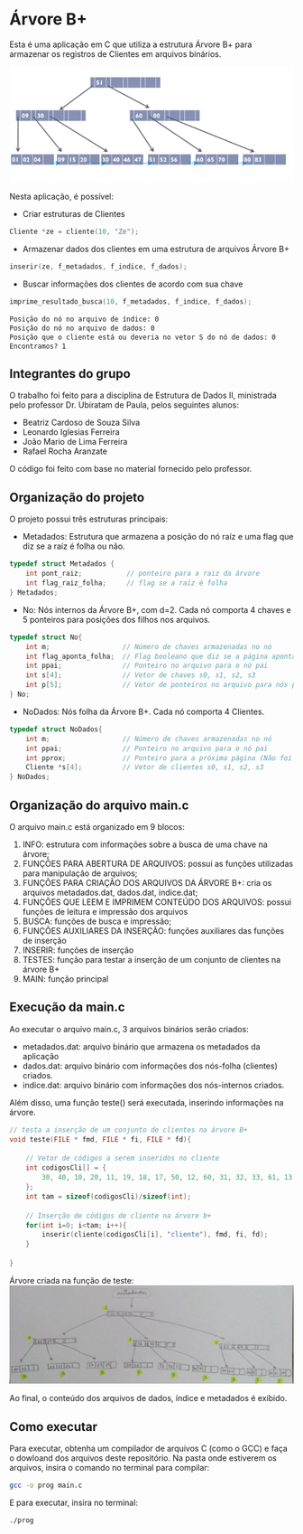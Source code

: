 # Árvore B+

Esta é uma aplicação em C que utiliza a estrutura Árvore B+ para armazenar os registros de Clientes em arquivos binários. 

![](exemplo.PNG)

Nesta aplicação, é possível:
- Criar estruturas de Clientes
```c
Cliente *ze = cliente(10, "Ze");
```
- Armazenar dados dos clientes em uma estrutura de arquivos Árvore B+
```c
inserir(ze, f_metadados, f_indice, f_dados);
```
- Buscar informações dos clientes de acordo com sua chave
```c
imprime_resultado_busca(10, f_metadados, f_indice, f_dados);
```
```
Posição do nó no arquivo de índice: 0
Posição do nó no arquivo de dados: 0
Posição que o cliente está ou deveria no vetor S do nó de dados: 0
Encontramos? 1
```

## Integrantes do grupo

O trabalho foi feito para a disciplina de Estrutura de Dados II, ministrada pelo professor Dr. Ubiratam de Paula, pelos seguintes alunos:
- Beatriz Cardoso de Souza Silva
- Leonardo Iglesias Ferreira
- João Mario de Lima Ferreira
- Rafael Rocha Aranzate

O código foi feito com base no material fornecido pelo professor.

## Organização do projeto

O projeto possui três estruturas principais:
- Metadados: Estrutura que armazena a posição do nó raíz e uma flag que diz se a raíz é folha ou não.
```c
typedef struct Metadados {
    int pont_raiz;           // ponteiro para a raiz da árvore
    int flag_raiz_folha;     // flag se a raíz é folha
} Metadados;
```
- No: Nós internos da Árvore B+, com d=2. Cada nó comporta 4 chaves e 5 ponteiros para posições dos filhos nos arquivos.
```c
typedef struct No{
    int m;                  // Número de chaves armazenadas no nó
    int flag_aponta_folha;  // Flag booleano que diz se a página aponta para a folha
    int ppai;               // Ponteiro no arquivo para o nó pai
    int s[4];               // Vetor de chaves s0, s1, s2, s3
    int p[5];               // Vetor de ponteiros no arquivo para nós p0, p1, p2, p3, p4
} No;
```
- NoDados: Nós folha da Árvore B+. Cada nó comporta 4 Clientes.
```c
typedef struct NoDados{
    int m;                  // Número de chaves armazenadas no nó
    int ppai;               // Ponteiro no arquivo para o nó pai
    int pprox;              // Ponteiro para a próxima página (Não foi utilizada)
    Cliente *s[4];          // Vetor de clientes s0, s1, s2, s3
} NoDados;
```

## Organização do arquivo main.c

O arquivo main.c está organizado em 9 blocos:
1. INFO: estrutura com informações sobre a busca de uma chave na árvore;
2. FUNÇÕES PARA ABERTURA DE ARQUIVOS: possui as funções utilizadas para manipulação de arquivos;
3. FUNÇÕES PARA CRIAÇÃO DOS ARQUIVOS DA ÁRVORE B+: cria os arquivos metadados.dat, dados.dat, indice.dat;
4. FUNÇÕES QUE LEEM E IMPRIMEM CONTEÚDO DOS ARQUIVOS: possui funções de leitura e impressão dos arquivos
5. BUSCA: funções de busca e impressão;
6. FUNÇÕES AUXILIARES DA INSERÇÃO: funções auxiliares das funções de inserção
7. INSERIR: funções de inserção
8. TESTES: função para testar a inserção de um conjunto de clientes na árvore B+
9. MAIN: função principal

## Execução da main.c

Ao executar o arquivo main.c, 3 arquivos binários serão criados: 
- metadados.dat: arquivo binário que armazena os metadados da aplicação
- dados.dat: arquivo binário com informações dos nós-folha (clientes) criados.
- indice.dat: arquivo binário com informações dos nós-internos criados.

Além disso, uma função teste() será executada, inserindo informações na árvore.
```c
// testa a inserção de um conjunto de clientes na árvore B+
void teste(FILE * fmd, FILE * fi, FILE * fd){

    // Vetor de códigos a serem inseridos no cliente
    int codigosCli[] = {
        30, 40, 10, 20, 11, 19, 18, 17, 50, 12, 60, 31, 32, 33, 61, 13, 14, 45, 61, 63, 64, 65, 100
    };
    int tam = sizeof(codigosCli)/sizeof(int);

    // Inserção de códigos de cliente na árvore b+
    for(int i=0; i<tam; i++){
        inserir(cliente(codigosCli[i], "cliente"), fmd, fi, fd);
    }

}
```

Árvore criada na função de teste:
![](teste.jpg)

Ao final, o conteúdo dos arquivos de dados, índice e metadados é exibido.

## Como executar

Para executar, obtenha um compilador de arquivos C (como o GCC) e faça o dowloand dos arquivos deste repositório. Na pasta onde estiverem os arquivos, insira o comando no terminal para compilar:
```bash
gcc -o prog main.c
```

E para executar, insira no terminal:
```bash
./prog
```
